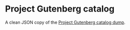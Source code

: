 
# Project Gutenberg catalog

A clean JSON copy of the [Project Gutenberg catalog dump](https://www.gutenberg.org/wiki/Gutenberg:Feeds).
